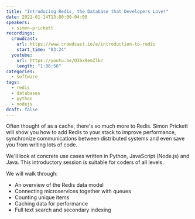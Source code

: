 ```yaml
---
title: "Introducing Redis, the Database that Developers Love!"
date: 2021-01-14T13:00:00-04:00
speakers:
  - simon-prickett
recordings:
  crowdcast:
    url: https://www.crowdcast.io/e/introduction-to-redis
    start_time: "03:24"
  youtube:
    url: https://youtu.be/O3bx9emZlkc
    length: "1:00:56"
categories:
  - software
tags:
  - redis
  - databases
  - python
  - nodejs
draft: false
---
```


Often thought of as a cache, there's so much more to Redis. Simon Prickett will show you how to add Redis to your stack to improve performance, synchronize communications between distributed systems and even save you from writing lots of code.

We'll look at concrete use cases written in Python, JavaScript (Node.js) and Java. This introductory session is suitable for coders of all levels.

We will walk through:

* An overview of the Redis data model
* Connecting microservices together with queues
* Counting unique items
* Caching data for performance
* Full text search and secondary indexing
